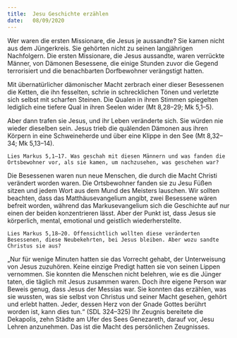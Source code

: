 ```yaml
---
title:  Jesu Geschichte erzählen
date:   08/09/2020
---
```


Wer waren die ersten Missionare, die Jesus je aussandte? Sie kamen nicht aus dem Jüngerkreis. Sie gehörten nicht zu seinen langjährigen Nachfolgern. Die ersten Missionare, die Jesus aussandte, waren verrückte Männer, von Dämonen Besessene, die einige Stunden zuvor die Gegend terrorisiert und die benachbarten Dorfbewohner verängstigt hatten.

Mit übernatürlicher dämonischer Macht zerbrach einer dieser Besessenen die Ketten, die ihn fesselten, schrie in schrecklichen Tönen und verletzte sich selbst mit scharfen Steinen. Die Qualen in ihren Stimmen spiegelten lediglich eine tiefere Qual in ihren Seelen wider (Mt 8,28–29; Mk 5,1–5).

Aber dann trafen sie Jesus, und ihr Leben veränderte sich. Sie würden nie wieder dieselben sein. Jesus trieb die quälenden Dämonen aus ihren Körpern in eine Schweineherde und über eine Klippe in den See (Mt 8,32–34;
Mk 5,13–14).

`Lies Markus 5,1–17. Was geschah mit diesen Männern und was fanden die Ortsbewohner vor, als sie kamen, um nachzusehen, was geschehen war?`

Die Besessenen waren nun neue Menschen, die durch die Macht Christi verändert worden waren. Die Ortsbewohner fanden sie zu Jesu Füßen sitzen und jedem Wort aus dem Mund des Meisters lauschen. Wir sollten beachten, dass das Matthäusevangelium angibt, zwei Besessene wären befreit worden, während das Markusevangelium sich die Geschichte auf nur einen der beiden konzentrieren lässt. Aber der Punkt ist, dass Jesus sie körperlich, mental, emotional und geistlich wiederherstellte.

`Lies Markus 5,18–20. Offensichtlich wollten diese veränderten Besessenen, diese Neubekehrten, bei Jesus bleiben. Aber wozu sandte Christus sie aus?`

„Nur für wenige Minuten hatten sie das Vorrecht gehabt, der Unterweisung von Jesus zuzuhören. Keine einzige Predigt hatten sie von seinen Lippen vernommen. Sie konnten die Menschen nicht belehren, wie es die Jünger taten, die täglich mit Jesus zusammen waren. Doch ihre eigene Person war Beweis genug, dass Jesus der Messias war. Sie konnten das erzählen, was sie wussten, was sie selbst von Christus und seiner Macht gesehen, gehört und erlebt hatten. Jeder, dessen Herz von der Gnade Gottes berührt worden ist, kann dies tun.“ (SDL 324–325) Ihr Zeugnis bereitete die Dekapolis, zehn Städte am Ufer des Sees Genezareth, darauf vor, Jesu Lehren anzunehmen. Das ist die Macht des persönlichen Zeugnisses.